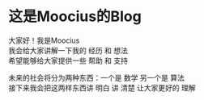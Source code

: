 <!DOCTYPE html>
<html>
    <head>
        <meta charset="utf-8">
        <title>Moocius数信之路</title>
    </head>
<body>
<h1>这是Moocius的Blog</h1>
<p>大家好！我是Moocius<br> 
我会给大家讲解一下我的 经历 和 想法<br>
希望能够给大家提供一些 帮助 和 支持<br>
</p>
<p>未来的社会将分为两种东西：一个是 数学 另一个是 算法<br>
接下来我会把这两样东西讲 明白 讲 清楚 让大家更好的 理解<br>
</p>
</body>
</html>